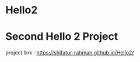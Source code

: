 # Hello2
<h1> Second Hello 2 Project </h1>

project link : https://shifatur-rahman.github.io/Hello2/
